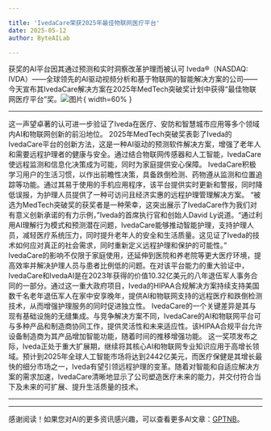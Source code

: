 ```yaml
---

title: 'IvedaCare荣获2025年最佳物联网医疗平台'
date: 2025-05-12
author: ByteAILab

---
```


获奖的AI平台因其通过预测和实时洞察改革护理而被认可
Iveda®（NASDAQ: IVDA）——全球领先的AI驱动视频分析和基于物联网的智能解决方案的公司——今天宣布其IvedaCare解决方案在2025年MedTech突破奖计划中获得“最佳物联网医疗平台”奖。![图片](https://ai-techpark.com/wp-content/uploads/Remote-Care.jpg){ width=60% }

---
这一声望卓著的认可进一步验证了Iveda在医疗、安防和智慧城市应用等多个领域内AI和物联网创新的前沿地位。
2025年MedTech突破奖表彰了Iveda的IvedaCare平台的创新方法，这是一种AI驱动的预测软件解决方案，增强了老年人和需要远程护理者的健康与安全。通过结合物联网传感器和人工智能，IvedaCare使远程监测和信息化决策成为可能，同时为家庭提供安心保障。
IvedaCare积极学习用户的生活习惯，以作出前瞻性决策，具备跌倒检测、药物遵从监测和位置追踪等功能。通过其易于使用的手机应用程序，该平台提供实时更新和警报，同时降低误报，为护理人员提供了一种可访问且经济实惠的远程护理管理解决方案。
“被选为MedTech突破奖的获奖者是一种荣幸，这突出展示了IvedaCare作为我们对有意义创新承诺的有力示例，”Iveda的首席执行官和创始人David Ly说道。“通过利用AI理解行为模式和预测潜在问题，IvedaCare能够推动智能护理，支持护理人员，减轻医疗系统压力，同时提升老年人的安全和生活质量。这见证了Iveda的技术如何应对真正的社会需求，同时重新定义远程护理和保护的可能性。”
IvedaCare的影响不仅限于家庭使用，还延伸到医院和养老院等更大医疗环境，提高效率并解决护理人员与患者比例低的问题。在对该平台能力的重大验证中，IvedaCare和IvedaAI是在2023年获得的价值10.32亿美元的八年退伍军人事务合同的一部分。通过这一重大政府项目，Iveda的HIPAA合规解决方案持续支持美国数千名老年退伍军人在家中安享晚年，提供AI和物联网支持的远程医疗和跌倒检测技术，从而增强护理服务的同时促进独立性。
IvedaCare的一个关键差异是其与现有基础设施的无缝集成。与竞争解决方案不同，IvedaCare的AI和物联网平台可与多种产品和制造商协同工作，提供灵活性和未来适应性。该HIPAA合规平台允许设备制造商为其产品增加智能功能，随着时间的推移增强功能。
这一奖项发布之际，Iveda正处于重大扩展期，继续将其核心AI和物联网专业知识应用于高增长领域。预计到2025年全球人工智能市场将达到2442亿美元，而医疗保健是其增长最快的细分市场之一，Iveda有望引领远程护理的变革。随着对智能和自适应解决方案的需求加速，IvedaCare清晰地显示了公司塑造医疗未来的能力，并交付符合当下及未来的可扩展、提升生活质量的技术。

---
---
感谢阅读！如果您对AI的更多资讯感兴趣，可以查看更多AI文章：[GPTNB](https://gptnb.com)。